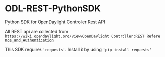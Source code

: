ODL-REST-PythonSDK
==================

Python SDK for OpenDaylight Controller Rest API

All REST api are collected from <code>https://wiki.opendaylight.org/view/OpenDaylight_Controller:REST_Reference_and_Authentication</code>

This SDK requires <code>'requests'</code>. Install it by using <code>'pip install requests'</code>

